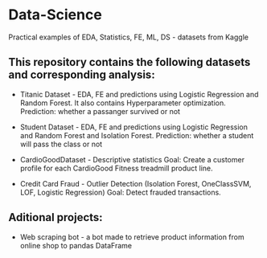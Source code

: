 # Data-Science
Practical examples of EDA, Statistics, FE, ML, DS - datasets from Kaggle

## This repository contains the following datasets and corresponding analysis:

- Titanic Dataset - EDA, FE and predictions using Logistic Regression and Random Forest. It also contains Hyperparameter optimization.
    Prediction: whether a passanger survived or not

- Student Dataset - EDA, FE and predictions using Logistic Regression and Random Forest and Isolation Forest. 
    Prediction: whether a student will pass the class or not
    
- CardioGoodDataset - Descriptive statistics
    Goal: Create a customer profile for each CardioGood Fitness treadmill product line.
    
- Credit Card Fraud - Outlier Detection (Isolation Forest, OneClassSVM, LOF, Logistic Regression)
    Goal: Detect frauded transactions. 

## Aditional projects:

- Web scraping bot - a bot made to retrieve product information from online shop to pandas DataFrame
